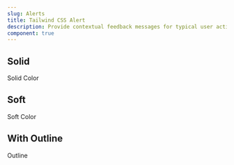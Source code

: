 ```yaml
---
slug: Alerts
title: Tailwind CSS Alert
description: Provide contextual feedback messages for typical user actions with the handful of available and flexible alert messages.
component: true
---
```


<script>
    import { ComponentPreview } from '$lib/components/docs';
</script>

<h2>Solid</h2>
<p>Solid Color</p>
<ComponentPreview type="alert" name="solid-color" >

<div />

</ComponentPreview>

<h2>Soft</h2>
<p>Soft Color</p>
<ComponentPreview type="alert" name="soft-color" >

<div />

</ComponentPreview>

<h2>With Outline</h2>
<p>Outline</p>
<ComponentPreview type="alert" name="alert-outline" >

<div />

</ComponentPreview>